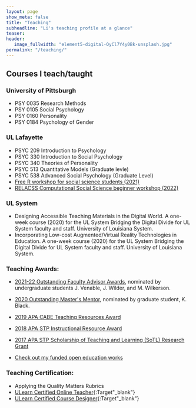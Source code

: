 ```yaml
---
layout: page
show_meta: false
title: "Teaching"
subheadline: "Li's teaching profile at a glance"
teaser: 
header:
   image_fullwidth: "element5-digital-OyCl7Y4y0Bk-unsplash.jpg"
permalink: "/teaching/"
---
```



## Courses I teach/taught
### University of Pittsburgh
* PSY 0035 Research Methods
* PSY 0105 Social Psychology
* PSY 0160 Personality
* PSY 0184 Psychology of Gender

### UL Lafayette
* PSYC 209 Introduction to Psychology
* PSYC 330 Introduction to Social Psychology
* PSYC 340 Theories of Personality 
* PSYC 513 Quantitative Models (Graduate levle)
* PSYC 538 Advanced Social Psychology (Graduate Level)
* [Free R workshop for social science students (2021)](https://manyu26.github.io/daisolab/teaching/rsummer)
* [RELACSS Computational Social Science beginner workshop (2022)](https://manyu26.github.io/daisolab/teaching/RELACSS2022)


### UL System
* Designing Accessible Teaching Materials in the Digital World. A one-week course (2020) for the UL System Bridging the Digital Divide for UL System faculty and staff. University of Louisiana System. 
* Incorporating Low-cost Augmented/Virtual Reality Technologies in Education. A one-week course (2020) for the UL System Bridging the Digital Divide for UL System faculty and staff. University of Louisiana System.


### Teaching Awards:

* <a href="https://studentsuccess.louisiana.edu/about-us/advising/advisor-awards" target="_blank">2021-22 Outstanding Faculty Advisor Awards</a>, nominated by undergraduate students J. Venable, J. Wilder, and M. Wilkerson.

* <a href="https://gradschool.louisiana.edu/blog/meet-outstanding-masters-mentor-dr-manyu-li" target="_blank">2020 Outstanding Master's Mentor</a>, nominated by graduate student, K. Black.


* <a href="https://www.apa.org/about/awards/ptcc-teaching-resources?tab=4" target="_blank">2019 APA CABE Teaching Resources Award</a> 

* <a href="https://teachpsych.org/page-1610199" target="_blank">2018 APA STP Instructional Resource Award</a> 

* <a href="https://manyu26.github.io/daisolab/teaching/oer" target="_blank">2017 APA STP Scholarship of Teaching and Learning (SoTL) Research Grant</a> 

* <a class="radius button small" href="">Check out my funded open education works</a>

### Teaching Certification:

* Applying the Quality Matters Rubrics <div data-iframe-width="50" data-iframe-height="90" data-share-badge-id="29ee7336-f9ee-426b-b308-48ced9459529" data-share-badge-host="https://www.credly.com"></div><script type="text/javascript" async src="//cdn.credly.com/assets/utilities/embed.js"></script>
* [ULearn Certified Online Teacher](https://distancelearning.louisiana.edu/node/35){:Target"_blank"}
* [ULearn Certified Course Designer](https://distancelearning.louisiana.edu/node/36){:Target"_blank"}

